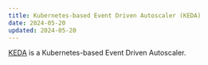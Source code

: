 ```yaml
---
title: Kubernetes-based Event Driven Autoscaler (KEDA)
date: 2024-05-20
updated: 2024-05-20
---
```

[KEDA](https://keda.sh) is a Kubernetes-based Event Driven Autoscaler.